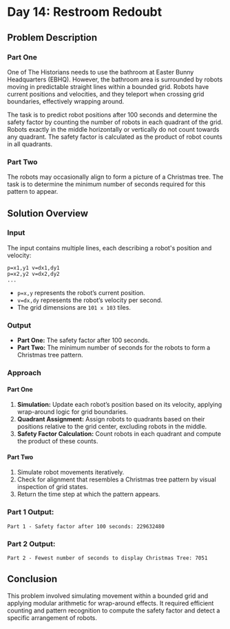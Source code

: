 # Day 14: Restroom Redoubt

## Problem Description
### Part One
One of The Historians needs to use the bathroom at Easter Bunny Headquarters (EBHQ). However, the bathroom area is surrounded by robots moving in predictable straight lines within a bounded grid. Robots have current positions and velocities, and they teleport when crossing grid boundaries, effectively wrapping around.

The task is to predict robot positions after 100 seconds and determine the safety factor by counting the number of robots in each quadrant of the grid. Robots exactly in the middle horizontally or vertically do not count towards any quadrant. The safety factor is calculated as the product of robot counts in all quadrants.

### Part Two
The robots may occasionally align to form a picture of a Christmas tree. The task is to determine the minimum number of seconds required for this pattern to appear.

## Solution Overview
### Input
The input contains multiple lines, each describing a robot's position and velocity:
```
p=x1,y1 v=dx1,dy1
p=x2,y2 v=dx2,dy2
...
```
- `p=x,y` represents the robot’s current position.
- `v=dx,dy` represents the robot’s velocity per second.
- The grid dimensions are `101 x 103` tiles.

### Output
- **Part One:** The safety factor after 100 seconds.
- **Part Two:** The minimum number of seconds for the robots to form a Christmas tree pattern.

### Approach
#### Part One
1. **Simulation:** Update each robot’s position based on its velocity, applying wrap-around logic for grid boundaries.
2. **Quadrant Assignment:** Assign robots to quadrants based on their positions relative to the grid center, excluding robots in the middle.
3. **Safety Factor Calculation:** Count robots in each quadrant and compute the product of these counts.

#### Part Two
1. Simulate robot movements iteratively.
2. Check for alignment that resembles a Christmas tree pattern by visual inspection of grid states.
3. Return the time step at which the pattern appears.

### Part 1 Output:
```
Part 1 - Safety factor after 100 seconds: 229632480
```

### Part 2 Output:
```
Part 2 - Fewest number of seconds to display Christmas Tree: 7051
```

## Conclusion
This problem involved simulating movement within a bounded grid and applying modular arithmetic for wrap-around effects. It required efficient counting and pattern recognition to compute the safety factor and detect a specific arrangement of robots.

